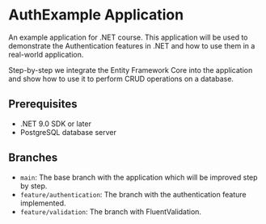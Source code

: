 # AuthExample Application

An example application for .NET course. This application will be used to demonstrate the Authentication  features in .NET and how to use them in a real-world application.

Step-by-step we integrate the Entity Framework Core into the application and show how to use it to perform CRUD operations on a database.

## Prerequisites

- .NET 9.0 SDK or later
- PostgreSQL database server

## Branches

- `main`: The base branch with the application which will be improved step by step.
- `feature/authentication`: The branch with the authentication feature implemented.
- `feature/validation`: The branch with FluentValidation.
